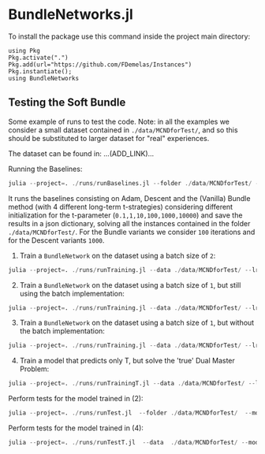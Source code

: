 # BundleNetworks.jl

To install the package use this command inside the project main directory:
```
using Pkg
Pkg.activate(".")
Pkg.add(url="https://github.com/FDemelas/Instances")
Pkg.instantiate();
using BundleNetworks
```

## Testing the Soft Bundle

Some example of runs to test the code.
Note: in all the examples we consider a small dataset contained in `./data/MCNDforTest/`, and so this should be substituted to larger dataset for "real" experiences.

The dataset can be found in:
...(ADD_LINK)...

Running the Baselines:
```julia
julia --project=. ./runs/runBaselines.jl --folder ./data/MCNDforTest/ --maxIterDescentType 1000 --maxIterBundle 100 --TS 0.1 1 10 100 1000 10000 
```
It runs the baselines consisting on Adam, Descent and the (Vanilla) Bundle method (with 4 different long-term t-strategies) considering different initialization for the t-parameter (`0.1,1,10,100,1000,10000`) and save the results in a json dictionary, solving all the instances contained in the folder `./data/MCNDforTest/`.
For the Bundle variants we consider `100` iterations and for the Descent variants `1000`.


1) Train a `BundleNetwork` on the dataset using a batch size of `2`:
```julia
julia --project=. ./runs/runTraining.jl --data ./data/MCNDforTest/ --lr 1.0e-4 --decay 0.9  --cn 5 --mti 4 --mvi 4 --seed 1 --maxIt 10 --maxEP 10 --soft_updates true --h_representation 32 --use_softmax false --gamma 0.999 --lambda 0.0 --delta 0.0 --use_graph false --maxItBack -1 --maxItVal 20 --batch_size 2 --always_batch true --h_act softplus --sampling_gamma false
```

2) Train a `BundleNetwork` on the dataset using a batch size of `1`, but still using the batch implementation:
```julia
julia --project=. ./runs/runTraining.jl --data ./data/MCNDforTest/ --lr 1.0e-5 --decay 0.9  --cn 5 --mti 4 --mvi 4 --seed 1 --maxIt 10 --maxEP 10 --soft_updates true --h_representation 32  --use_softmax false --gamma 0.999 --lambda 0.0 --delta 0.0 --use_graph false --maxItBack -1 --maxItVal 20 --batch_size 1 --always_batch true --h_act softplus --sampling_gamma false
```

3) Train a `BundleNetwork` on the dataset using a batch size of `1`, but without the batch implementation:
```julia
julia --project=. ./runs/runTraining.jl --data ./data/MCNDforTest/ --lr 1.0e-4 --decay 0.9  --cn 5 --mti 2 --mvi 2 --seed 1 --maxIt 10 --maxEP 10 --soft_updates true --h_representation 32 --use_softmax false --gamma 0.999 --lambda 0.0 --delta 0.0 --use_graph false --maxItBack -1 --maxItVal 20 --batch_size 1 --always_batch false --h_act softplus --sampling_gamma false
```

4) Train a model that predicts only T, but solve the 'true' Dual Master Problem:
```julia
julia --project=. ./runs/runTrainingT.jl --data ./data/MCNDforTest/ --lr 1.0e-4 --cn 5 --mti 4 --mvi 4 --seed 1 --maxIT 10 --maxEP 10 --cr_init false --telescopic true --instance_features true --gamma 0.9 --single_prediction false
```

Perform tests for the model trained in (2):
```julia
julia --project=. ./runs/runTest.jl  --folder ./data/MCNDforTest/  --model_folder BatchVersion_bs_1_true_MCNDforTest_1.0e-5_0.9_5_4_4_1_10_10_true_32_false_softplus_false_0.999_0.0_0.0_sparsemax_false_false_1.0
```

Perform tests for the model trained in (4):
```julia
julia --project=. ./runs/runTestT.jl  --data  ./data/MCNDforTest/ --model ./res/res_goldLossWeights_withInstFeat_initZero_lr0.0001_cn5_maxIT10_maxEP10_dataMCNDforTest_exactGradtrue_gamma0.9_seed1_single_predictionfalse_18.0_ --dataset ./res/BatchVersion_bs_1_true_MCNDforTest_1.0e-5_0.9_5_4_4_1_10_10_true_32_false_softplus_false_0.999_0.0_0.0_sparsemax_false_false_1.0/
```